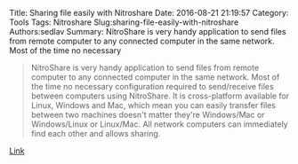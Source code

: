 Title: Sharing file easily with Nitroshare
Date: 2016-08-21 21:19:57
Category: Tools
Tags: Nitroshare
Slug:sharing-file-easily-with-nitroshare
Authors:sedlav
Summary: NitroShare is very handy application to send files from remote computer to any connected computer in the same network. Most of the time no necessary

> NitroShare is very handy application to send files from remote computer to any connected computer in the same network. Most of the time no necessary configuration required to send/receive files between computers using NitroShare. It is cross-platform available for Linux, Windows and Mac, which mean you can easily transfer files between two machines doesn't matter they're Windows/Mac or Windows/Linux or Linux/Mac. All network computers can immediately find each other and allows sharing.

[Link](http://www.noobslab.com/2014/02/easily-share-files-between-windows.html)
